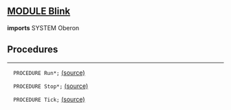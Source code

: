 
## [MODULE Blink](https://github.com/io-core/System/blob/main/Blink.Mod)

  **imports** SYSTEM Oberon
## Procedures
---

`  PROCEDURE Run*;` [(source)](https://github.com/io-core/System/blob/main/Blink.Mod#L6)


`  PROCEDURE Stop*;` [(source)](https://github.com/io-core/System/blob/main/Blink.Mod#L10)


`  PROCEDURE Tick;` [(source)](https://github.com/io-core/System/blob/main/Blink.Mod#L14)

